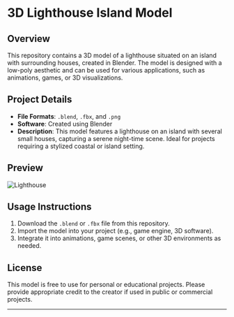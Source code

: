 # 3D Lighthouse Island Model

## Overview
This repository contains a 3D model of a lighthouse situated on an island with surrounding houses, created in Blender. The model is designed with a low-poly aesthetic and can be used for various applications, such as animations, games, or 3D visualizations.

## Project Details

- **File Formats**: `.blend`, `.fbx`, and `.png`
- **Software**: Created using Blender
- **Description**: This model features a lighthouse on an island with several small houses, capturing a serene night-time scene. Ideal for projects requiring a stylized coastal or island setting.

## Preview

![Lighthouse](https://github.com/user-attachments/assets/9751fca4-ba21-4d30-b065-17ecce96672b)


## Usage Instructions

1. Download the `.blend` or `.fbx` file from this repository.
2. Import the model into your project (e.g., game engine, 3D software).
3. Integrate it into animations, game scenes, or other 3D environments as needed.

## License

This model is free to use for personal or educational projects. Please provide appropriate credit to the creator if used in public or commercial projects.

---

